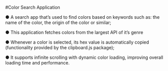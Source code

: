 #Color Search Application

●	A search app that’s used to find colors based on keywords such as: the name of the color, the origin of the color or similar;

●	This application fetches colors from the largest API of it’s genre

●	Whenever a color is selected, its hex value is automatically copied (functionality provided by the clipboard.js package);

●	It supports infinite scrolling with dynamic color loading, improving overall loading time and performance.
